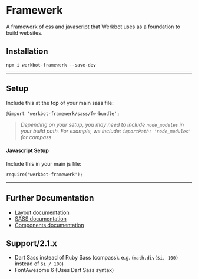 # Framewerk
A framework of css and javascript that Werkbot uses as a foundation to build websites.

## Installation
`npm i werkbot-framewerk --save-dev`

---

## Setup
Include this at the top of your main sass file:

`@import 'werkbot-framewerk/sass/fw-bundle';`

> *Depending on your setup, you may need to include `node_modules` in your build path. For example, we include: `importPath: 'node_modules'` for compass*

#### Javascript Setup
Include this in your main js file:

`require('werkbot-framewerk');`

---

## Further Documentation
* [Layout documentation](docs/en/layout.md)
* [SASS documentation](docs/en/sass-setup.md)
* [Components documentation](docs/en/components.md)

## Support/2.1.x
- Dart Sass instead of Ruby Sass (compass). e.g. (`math.div($i, 100)` instead of `$i / 100`)
- FontAwesome 6 (Uses Dart Sass syntax)
